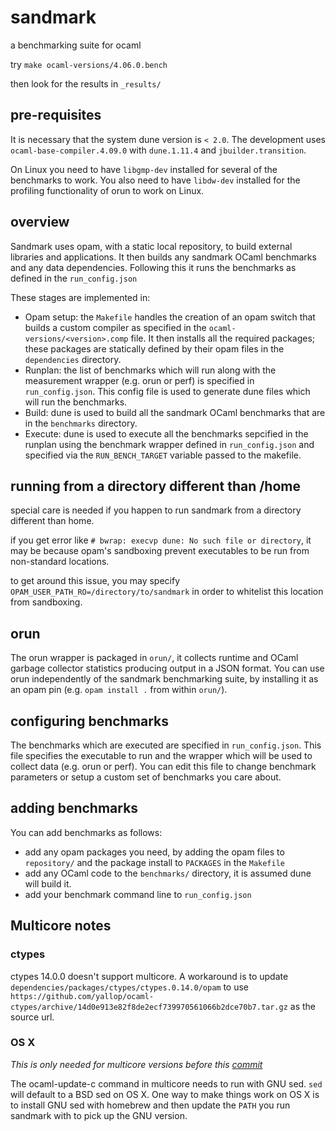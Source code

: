 # sandmark

a benchmarking suite for ocaml

try `make ocaml-versions/4.06.0.bench`

then look for the results in `_results/`

## pre-requisites

It is necessary that the system dune version is `< 2.0`. The development uses
`ocaml-base-compiler.4.09.0` with `dune.1.11.4` and `jbuilder.transition`.

On Linux you need to have `libgmp-dev` installed for several of the benchmarks
to work. You also need to have `libdw-dev` installed for the profiling
functionality of orun to work on Linux.

## overview

Sandmark uses opam, with a static local repository, to build external libraries
and applications. It then builds any sandmark OCaml benchmarks and any data
dependencies. Following this it runs the benchmarks as defined in the
`run_config.json`

These stages are implemented in:
 - Opam setup: the `Makefile` handles the creation of an opam switch that builds
   a custom compiler as specified in the `ocaml-versions/<version>.comp` file.
   It then installs all the required packages; these packages are statically
   defined by their opam files in the `dependencies` directory.
 - Runplan: the list of benchmarks which will run along with the measurement
   wrapper (e.g. orun or perf) is specified in `run_config.json`. This config
   file is used to generate dune files which will run the benchmarks.
 - Build: dune is used to build all the sandmark OCaml benchmarks that are in
   the `benchmarks` directory.
 - Execute: dune is used to execute all the benchmarks sepcified in the runplan
   using the benchmark wrapper defined in `run_config.json` and specified via
   the `RUN_BENCH_TARGET` variable passed to the makefile.

## running from a directory different than /home

special care is needed if you happen to run sandmark from a directory different
than home.

if you get error like `# bwrap: execvp dune: No such file or directory`, it may
be because opam's sandboxing prevent executables to be run from non-standard
locations.

to get around this issue, you may specify
`OPAM_USER_PATH_RO=/directory/to/sandmark` in order to whitelist this location
from sandboxing.

## orun

The orun wrapper is packaged in `orun/`, it collects runtime and OCaml garbage
collector statistics producing output in a JSON format. You can use orun
independently of the sandmark benchmarking suite, by installing it as an opam
pin (e.g. `opam install .` from within `orun/`).

## configuring benchmarks

The benchmarks which are executed are specified in `run_config.json`. This file
specifies the executable to run and the wrapper which will be used to collect
data (e.g. orun or perf). You can edit this file to change benchmark parameters
or setup a custom set of benchmarks you care about.

## adding benchmarks

You can add benchmarks as follows:
 - add any opam packages you need, by adding the opam files to `repository/` and
   the package install to `PACKAGES` in the `Makefile`
 - add any OCaml code to the `benchmarks/` directory, it is assumed dune will
   build it.
 - add your benchmark command line to `run_config.json`

## Multicore notes

### ctypes

ctypes 14.0.0 doesn't support multicore. A workaround is to update
`dependencies/packages/ctypes/ctypes.0.14.0/opam` to use
`https://github.com/yallop/ocaml-ctypes/archive/14d0e913e82f8de2ecf739970561066b2dce70b7.tar.gz`
as the source url.

### OS X

*This is only needed for multicore versions before this
[commit](https://github.com/ocaml-multicore/ocaml-multicore/commit/cb094cbc53c30a801a97f1cb1fb0b0d276d54aaf)*

The ocaml-update-c command in multicore needs to run with GNU sed. `sed` will
default to a BSD sed on OS X. One way to make things work on OS X is to install
GNU sed with homebrew and then update the `PATH` you run sandmark with to pick
up the GNU version.

